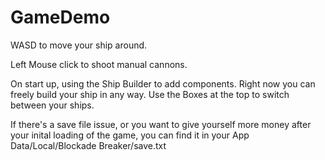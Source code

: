 # GameDemo

WASD to move your ship around.

Left Mouse click to shoot manual cannons.

On start up, using the Ship Builder to add components. Right now you can freely build your ship in any way. Use the Boxes at the top to switch between your ships.

If there's a save file issue, or you want to give yourself more money after your inital loading of the game, you can find it in your App Data/Local/Blockade Breaker/save.txt


